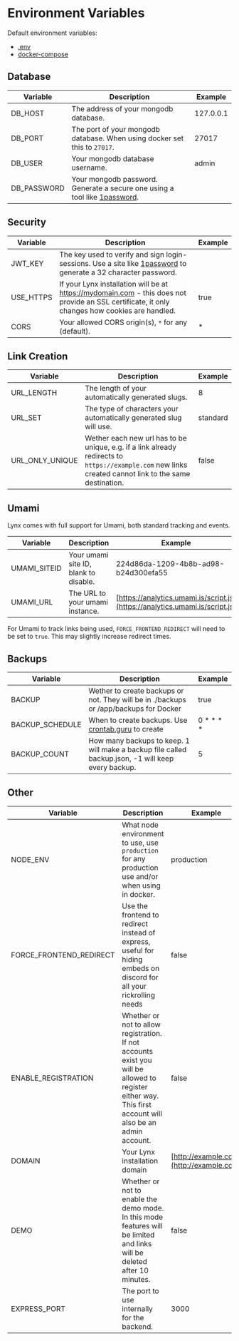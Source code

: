# Environment Variables

Default environment variables:

* [.env](https://github.com/Lynx-Shortener/Lynx/blob/main/.example.env)
* [docker-compose](https://github.com/Lynx-Shortener/Lynx/blob/main/docker-compose.yml)

## Database

| Variable     | Description                                                                                                            | Example   |
| ------------ | ---------------------------------------------------------------------------------------------------------------------- | --------- |
| DB\_HOST     | The address of your mongodb database.                                                                                  | 127.0.0.1 |
| DB\_PORT     | The port of your mongodb database. When using docker set this to `27017`.                                              | 27017     |
| DB\_USER     | Your mongodb database username.                                                                                        | admin     |
| DB\_PASSWORD | Your mongodb password. Generate a secure one using a tool like [1password](https://1password.com/password-generator/). |           |

## Security

| Variable   | Description                                                                                                                                                 | Example |
| ---------- | ----------------------------------------------------------------------------------------------------------------------------------------------------------- | ------- |
| JWT\_KEY   | The key used to verify and sign login-sessions. Use a site like [1password](https://1password.com/password-generator/) to generate a 32 character password. |         |
| USE\_HTTPS | If your Lynx installation will be at https://mydomain.com - this does not provide an SSL certificate, it only changes how cookies are handled.              | true    |
| CORS       | Your allowed CORS origin(s), `*` for any (default).                                                                                                         | \*      |

## Link Creation

| Variable          | Description                                                                                                                                            | Example  |
| ----------------- | ------------------------------------------------------------------------------------------------------------------------------------------------------ | -------- |
| URL\_LENGTH       | The length of your automatically generated slugs.                                                                                                      | 8        |
| URL\_SET          | The type of characters your automatically generated slug will use.                                                                                     | standard |
| URL\_ONLY\_UNIQUE | Wether each new url has to be unique, e.g. if a link already redirects to `https://example.com` new links created cannot link to the same destination. | false    |

## Umami

Lynx comes with full support for Umami, both standard tracking and events.

| Variable      | Description                           | Example                                                                      |
| ------------- | ------------------------------------- | ---------------------------------------------------------------------------- |
| UMAMI\_SITEID | Your umami site ID, blank to disable. | 224d86da-1209-4b8b-ad98-b24d300efa55                                         |
| UMAMI\_URL    | The URL to your umami instance.       | [https://analytics.umami.is/script.js](https://analytics.umami.is/script.js) |

For Umami to track links being used, `FORCE_FRONTEND_REDIRECT` will need to be set to `true`. This may slightly increase redirect times.

## Backups

| Variable         | Description                                                                                        | Example       |
| ---------------- | -------------------------------------------------------------------------------------------------- | ------------- |
| BACKUP           | Wether to create backups or not. They will be in ./backups or /app/backups for Docker              | true          |
| BACKUP\_SCHEDULE | When to create backups. Use [crontab.guru](https://crontab.guru) to create                         | 0 \* \* \* \* |
| BACKUP\_COUNT    | How many backups to keep. 1 will make a backup file called backup.json, -1 will keep every backup. | 5             |

## Other

| Variable                  | Description                                                                                                                                               | Example                                  |
| ------------------------- | --------------------------------------------------------------------------------------------------------------------------------------------------------- | ---------------------------------------- |
| NODE\_ENV                 | What node environment to use, use `production` for any production use and/or when using in docker.                                                        | production                               |
| FORCE\_FRONTEND\_REDIRECT | Use the frontend to redirect instead of express, useful for hiding embeds on discord for all your rickrolling needs                                       | false                                    |
| ENABLE\_REGISTRATION      | Whether or not to allow registration. If not accounts exist you will be allowed to register either way. This first account will also be an admin account. | false                                    |
| DOMAIN                    | Your Lynx installation domain                                                                                                                             | [http://example.com](http://example.com) |
| DEMO                      | Whether or not to enable the demo mode. In this mode features will be limited and links will be deleted after 10 minutes.                                 | false                                    |
| EXPRESS\_PORT             | The port to use internally for the backend.                                                                                                               | 3000                                     |
